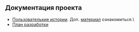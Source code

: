 ﻿## Документация проекта

- [Пользователькие истории](./Userstory.md). Доп. [материал](https://practicum.yandex.ru/blog/chto-takoe-user-story-i-kak-napisat/) ознакомиться.\
- [План разработки](./Plan.md)